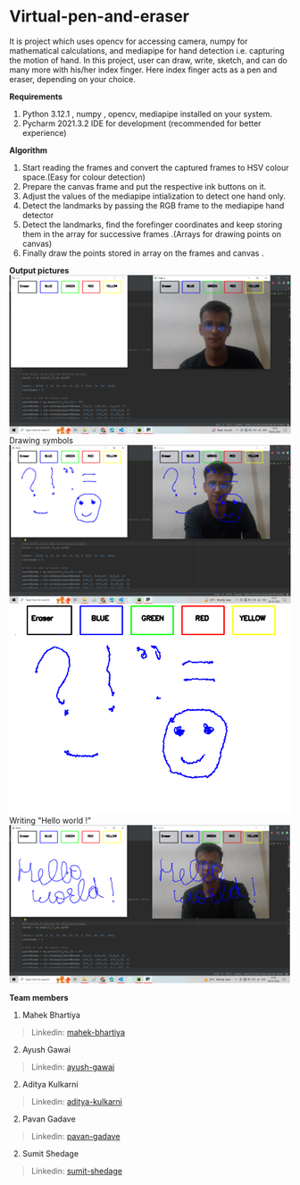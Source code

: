 # Virtual-pen-and-eraser
It is project which uses opencv for accessing camera, numpy for mathematical calculations, and mediapipe for hand detection i.e. capturing the motion of hand. In this project, user can draw, write, sketch, and can do many more with his/her index finger. Here index finger acts as a pen and eraser, depending on your choice.

<b> Requirements </b>
1. Python 3.12.1 , numpy , opencv, mediapipe installed on your system.
2. Pycharm 2021.3.2 IDE for development (recommended for better experience)

<b> Algorithm </b>
1. Start reading the frames and convert the captured frames to HSV colour space.(Easy for colour detection)
2. Prepare the canvas frame and put the respective ink buttons on it.
3. Adjust the values of the mediapipe intialization to detect one hand only.
4. Detect the landmarks by passing the RGB frame to the mediapipe hand detector
5. Detect the landmarks, find the forefinger coordinates and keep storing them in the array for successive frames .(Arrays for drawing points on canvas)
6. Finally draw the points stored in array on the frames and canvas .

<b> Output pictures </b>
    <img src="https://github.com/itz-mahekbhartiya/Virtual-pen-and-eraser/blob/9d89f3b1640db5badf0c8c9a7a63a2b258da647d/Outputs/Output%2001.png">
    Drawing symbols
    <img src="https://github.com/itz-mahekbhartiya/Virtual-pen-and-eraser/blob/9d89f3b1640db5badf0c8c9a7a63a2b258da647d/Outputs/Output%2002.png">
    <img src="https://github.com/itz-mahekbhartiya/Virtual-pen-and-eraser/blob/9d89f3b1640db5badf0c8c9a7a63a2b258da647d/Outputs/Output%2003.png">
    Writing "Hello world !"
    <img src="https://github.com/itz-mahekbhartiya/Virtual-pen-and-eraser/blob/9d89f3b1640db5badf0c8c9a7a63a2b258da647d/Outputs/Output%2004.png">

<b> Team members </b>
1. Mahek Bhartiya
 >  Linkedin: [mahek-bhartiya](www.linkedin.com/in/mahek-bhartiya-513012233)
2. Ayush Gawai
 >  Linkedin: [ayush-gawai](www.linkedin.com/in/ayush-gawai-864682262/)
2. Aditya Kulkarni
 >  Linkedin: [aditya-kulkarni](www.linkedin.com/in/aditya-kulkarni-93063a218/)
2. Pavan Gadave
 >  Linkedin: [pavan-gadave](www.linkedin.com/in/pavan-gadave/)
2. Sumit Shedage
 >  Linkedin: [sumit-shedage](www.linkedin.com/in/sumit-shedage-11306825b/)
